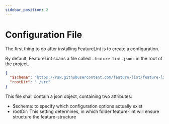 ```yaml
---
sidebar_position: 2
---
```


# Configuration File

The first thing to do after installing FeatureLint is to
create a configuration.

By default, FeatureLint scans a file called `.feature-lint.jsonc` in the root of the project.

```json
{
  "$schema": "https://raw.githubusercontent.com/feature-lint/feature-lint/pages/schema/feature-lint-v0.0.15.schema.json",
  "rootDir": "./src"
}
```

This file shall contain a json object, containing two attributes:

- \$schema: to specify which configuration options actually exist
- rootDir: This setting determines, in which folder feature-lint will ensure structure the feature-structure

